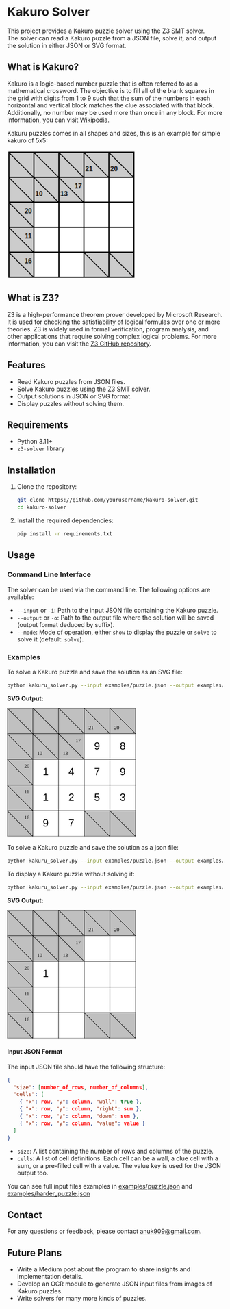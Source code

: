 # Kakuro Solver

This project provides a Kakuro puzzle solver using the Z3 SMT solver. \
The solver can read a Kakuro puzzle from a JSON file, solve it, and output the solution in either JSON or SVG format.

## What is Kakuro?

Kakuro is a logic-based number puzzle that is often referred to as a mathematical crossword. The objective is to fill all of the blank squares in the grid with digits from 1 to 9 such that the sum of the numbers in each horizontal and vertical block matches the clue associated with that block. Additionally, no number may be used more than once in any block. For more information, you can visit [Wikipedia](https://en.wikipedia.org/wiki/Kakuro).

Kakuru puzzles comes in all shapes and sizes, this is an example for simple kakuro of 5x5:

<img src="examples/raw_puzzle_image.png" width="300">

## What is Z3?

Z3 is a high-performance theorem prover developed by Microsoft Research. It is used for checking the satisfiability of logical formulas over one or more theories. Z3 is widely used in formal verification, program analysis, and other applications that require solving complex logical problems. For more information, you can visit the [Z3 GitHub repository](https://github.com/Z3Prover/z3).

## Features

- Read Kakuro puzzles from JSON files.
- Solve Kakuro puzzles using the Z3 SMT solver.
- Output solutions in JSON or SVG format.
- Display puzzles without solving them.

## Requirements

- Python 3.11+
- `z3-solver` library

## Installation

1. Clone the repository:

   ```sh
   git clone https://github.com/yourusername/kakuro-solver.git
   cd kakuro-solver
   ```

2. Install the required dependencies:

   ```sh
   pip install -r requirements.txt
   ```

## Usage

### Command Line Interface

The solver can be used via the command line. The following options are available:

- `--input` or `-i`: Path to the input JSON file containing the Kakuro puzzle.
- `--output` or `-o`: Path to the output file where the solution will be saved (output format deduced by suffix).
- `--mode`: Mode of operation, either `show` to display the puzzle or `solve` to solve it (default: `solve`).

### Examples

To solve a Kakuro puzzle and save the solution as an SVG file:

```sh
python kakuru_solver.py --input examples/puzzle.json --output examples/solution.svg --mode solve
```

**SVG Output:**

<img src="examples/solution.svg" width="300">

To solve a Kakuro puzzle and save the solution as a json file:

```sh
python kakuru_solver.py --input examples/puzzle.json --output examples/solution.json --mode solve
```

To display a Kakuro puzzle without solving it:

```sh
python kakuru_solver.py --input examples/puzzle.json --output examples/puzzle.svg --mode show
```

**SVG Output:**

<img src="examples/puzzle.svg" width="300">

#### Input JSON Format

The input JSON file should have the following structure:

```json
{
  "size": [number_of_rows, number_of_columns],
  "cells": [
    { "x": row, "y": column, "wall": true },
    { "x": row, "y": column, "right": sum },
    { "x": row, "y": column, "down": sum },
    { "x": row, "y": column, "value": value }
  ]
}
```

- `size`: A list containing the number of rows and columns of the puzzle.
- `cells`: A list of cell definitions. Each cell can be a wall, a clue cell with a sum, or a pre-filled cell with a value. The value key is used for the JSON output too.

You can see full input files examples in [examples/puzzle.json](examples/puzzle.json) and [examples/harder_puzzle.json](examples/harder_puzzle.json)

## Contact

For any questions or feedback, please contact [anuk909@gmail.com](mailto:anuk909@gmail.com).

## Future Plans

- Write a Medium post about the program to share insights and implementation details.
- Develop an OCR module to generate JSON input files from images of Kakuro puzzles.
- Write solvers for many more kinds of puzzles.
